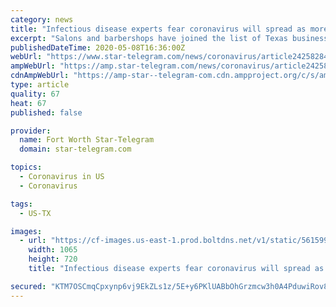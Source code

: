 ```yaml
---
category: news
title: "Infectious disease experts fear coronavirus will spread as more Texas businesses reopen"
excerpt: "Salons and barbershops have joined the list of Texas businesses that can partially reopen their doors to in-person customers. But some public health experts worry it’s too soon. Epidemiologists said they are encouraged Gov."
publishedDateTime: 2020-05-08T16:36:00Z
webUrl: "https://www.star-telegram.com/news/coronavirus/article242582841.html"
ampWebUrl: "https://amp.star-telegram.com/news/coronavirus/article242582841.html"
cdnAmpWebUrl: "https://amp-star--telegram-com.cdn.ampproject.org/c/s/amp.star-telegram.com/news/coronavirus/article242582841.html"
type: article
quality: 67
heat: 67
published: false

provider:
  name: Fort Worth Star-Telegram
  domain: star-telegram.com

topics:
  - Coronavirus in US
  - Coronavirus

tags:
  - US-TX

images:
  - url: "https://cf-images.us-east-1.prod.boltdns.net/v1/static/5615998025001/499b60fb-3947-43f8-a39c-eac0299b3f40/6e414dee-019b-409a-960c-ddd8f49c44d0/1280x720/match/image.jpg"
    width: 1065
    height: 720
    title: "Infectious disease experts fear coronavirus will spread as more Texas businesses reopen"

secured: "KTM7OSCmqCpxynp6vj9EkZLs1z/5E+y6PKlUABbOhGrzmcw3h0A4PduwiRov8HLlh0CkihSBlrOknCrYjC4kIvk4vAYnS+cXwki5FswYeYkoV0xJmGwdx1rTgbdmKqdEs8yt9nnsIjTvUQVTo7qdp70dp26AvYdfjQDhAG7sEvqJ3lzzU4ClAqqkaI/1fRapAEHPjqWnefqyPKjjdUauNuzqzIHpmNPMVpab51aww8IPMI/XJcDh/aI+Z5rKtv9FgikuQdd/0YD2+pzKPo8GPlnxgGO+yP4n2sG0p30Dp+HKuj1Y3nlk2TeFW4UQaabEsKmq0KMqo4f9cbKjlMHMSDxIgdO9hWk3cqOAXA66VRMV4hxjSZqJmal6Nc0MKFrC+tOYv/IBOARZejNuYkWiZH3XusRd4lhMeOBcOXOKR6lDkHVDI++chkzwnlv3eSaaXY15JKCt4pIx8j+iWoKSkO0NZI3PrX23nmR+9HlJ1aQ=;4Kv7hnnDvaOLa25xPGTp0g=="
---
```


